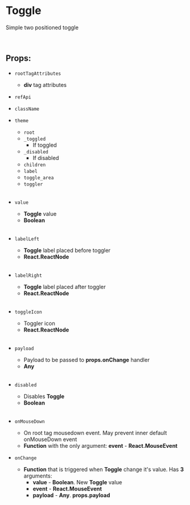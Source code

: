 # Toggle

Simple two positioned toggle<br />

<br />

## Props:

- `rootTagAttributes`
    - **div** tag attributes

- `refApi`

- `className`

- `theme`
    - `root`
    - `_toggled`
        - If toggled
    - `_disabled`
        - If disabled
    - `children`
    - `label`
    - `toggle_area`
    - `toggler`<br /><br />

- `value`
    - **Toggle** value
    - **Boolean**<br /><br />

- `labelLeft`
    - **Toggle** label placed before toggler
    - **React.ReactNode**<br /><br />

- `labelRight`
    - **Toggle** label placed after toggler
    - **React.ReactNode**<br /><br />

- `toggleIcon`
    - Toggler icon
    - **React.ReactNode**<br /><br />

- `payload`
    - Payload to be passed to **props.onChange** handler
    - **Any**<br /><br />

- `disabled`
    - Disables **Toggle**
    - **Boolean**<br /><br />

- `onMouseDown`
    - On root tag mousedown event. May prevent inner default onMouseDown event
    - **Function** with the only argument: **event** - **React.MouseEvent<HTMLDivElement>**

- `onChange`
    - **Function** that is triggered when **Toggle** change it's value. Has **3** arguments:
        - **value** - **Boolean**. New **Toggle** value
        - **event** - **React.MouseEvent<HTMLDivElement>**
        - **payload** - **Any**. **props.payload**